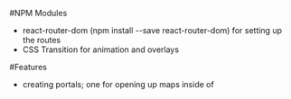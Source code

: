 #NPM Modules

- react-router-dom (npm install --save react-router-dom) for setting up the routes
- CSS Transition for animation and overlays

#Features

- creating portals; one for opening up maps inside of
